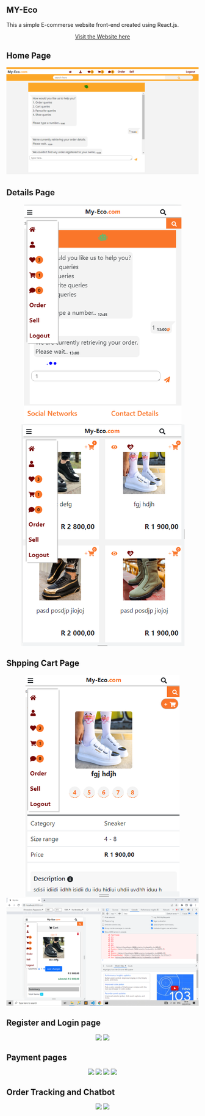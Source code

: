 ## MY-Eco

This a simple E-commerse website front-end created using React.js.

<p align="center">
     <a href="https://siyabongahenry.github.io/My-Eco/" target="_blank">Visit the Website here</a>
</p>
<h2> Home Page</h2>
<p align="center>
     <img src="https://github.com/Siyabongahenry/Project-Images/blob/main/My-Ecore/img1.png"/>
     <img src="https://github.com/Siyabongahenry/Project-Images/blob/main/My-Ecore/img2.png"/>
</p>
<h2> Details Page</h2>
<p align="center">
     <img src="https://github.com/Siyabongahenry/Project-Images/blob/main/My-Ecore/img3.png"/>
      <img src="https://github.com/Siyabongahenry/Project-Images/blob/main/My-Ecore/img4.png"/>
</p>
<h2> Shpping Cart Page</h2>
<p align="center">
     <img src="https://github.com/Siyabongahenry/Project-Images/blob/main/My-Ecore/img5.png"/>
     <img src="https://github.com/Siyabongahenry/Project-Images/blob/main/My-Ecore/img6.png"/>
</p>

<h2> Register and Login page</h2>
<p align="center">
     <img src="https://github.com/Siyabongahenry/Project-Images/blob/main/My-Ecore/img8.png"/>
     <img src="https://github.com/Siyabongahenry/Project-Images/blob/main/My-Ecore/img7.png"/>
</p>
<h2> Payment pages</h2>
<p align="center">
     <img src="https://github.com/Siyabongahenry/Project-Images/blob/main/My-Ecore/img9.png"/>
     <img src="https://github.com/Siyabongahenry/Project-Images/blob/main/My-Ecore/img10.png"/>
     <img src="https://github.com/Siyabongahenry/Project-Images/blob/main/My-Ecore/img11.png"/>
     <img src="https://github.com/Siyabongahenry/Project-Images/blob/main/My-Ecore/img12.png"/>
</p>
<h2> Order Tracking and Chatbot</h2>
<p align="center">
     <img src="https://github.com/Siyabongahenry/Project-Images/blob/main/My-Ecore/img13.png"/>
     <img src="https://github.com/Siyabongahenry/Project-Images/blob/main/My-Ecore/img14.png"/>
</p>

